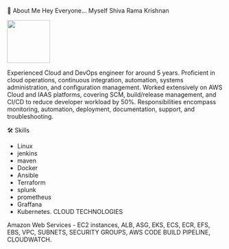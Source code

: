🚀 About Me
Hey Everyone... Myself Shiva Rama Krishnan

<img src="https://github.com/user-attachments/assets/836cf357-6ef1-4154-ae7a-0065a8d0af9c" width="100" />


Experienced Cloud and DevOps engineer for around 5 years. Proficient in cloud operations, continuous integration, automation, systems administration, and configuration management. Worked extensively on AWS Cloud and IAAS platforms, covering SCM, build/release management, and CI/CD to reduce developer workload by 50%. Responsibilities encompass monitoring, automation, deployment, documentation, support, and troubleshooting.

🛠 Skills
- Linux
- jenkins
- maven
- Docker
- Ansible
- Terraform
- splunk
- prometheus
- Graffana
- Kubernetes.
CLOUD TECHNOLOGIES

Amazon Web Services - EC2 instances, ALB, ASG, EKS, ECS, ECR, EFS, EBS, VPC, SUBNETS, SECURITY GROUPS, AWS CODE BUILD PIPELINE, CLOUDWATCH.
